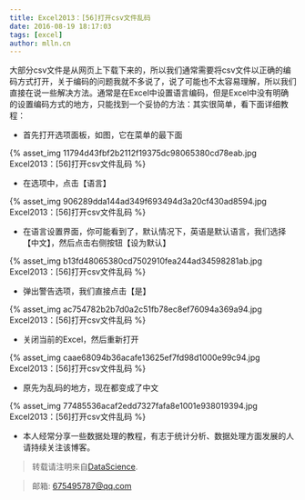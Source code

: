 ```yaml
---
title: Excel2013：[56]打开csv文件乱码
date: 2016-08-19 18:17:03
tags: [excel]
author: mlln.cn
---
```

大部分csv文件是从网页上下载下来的，所以我们通常需要将csv文件以正确的编码方式打开，关于编码的问题我就不多说了，说了可能也不太容易理解，所以我们直接在说一些解决方法。通常是在Excel中设置语言编码，但是Excel中没有明确的设置编码方式的地方，只能找到一个妥协的方法：其实很简单，看下面详细教程：

- 首先打开选项面板，如图，它在菜单的最下面

{% asset_img 11794d43fbf2b2112f19375dc98065380cd78eab.jpg Excel2013：[56]打开csv文件乱码 %}

- 在选项中，点击【语言】

{% asset_img 906289dda144ad349f693494d3a20cf430ad8594.jpg Excel2013：[56]打开csv文件乱码 %}

- 在语言设置界面，你可能看到了，默认情况下，英语是默认语言，我们选择【中文】，然后点击右侧按钮【设为默认】

{% asset_img b13fd48065380cd7502910fea244ad34598281ab.jpg Excel2013：[56]打开csv文件乱码 %}

- 弹出警告选项，我们直接点击【是】

{% asset_img ac754782b2b7d0a2c51fb78ec8ef76094a369a94.jpg Excel2013：[56]打开csv文件乱码 %}

- 关闭当前的Excel，然后重新打开

{% asset_img caae68094b36acafe13625ef7fd98d1000e99c94.jpg Excel2013：[56]打开csv文件乱码 %}

- 原先为乱码的地方，现在都变成了中文

{% asset_img 77485536acaf2edd7327fafa8e1001e938019394.jpg Excel2013：[56]打开csv文件乱码 %}

- 本人经常分享一些数据处理的教程，有志于统计分析、数据处理方面发展的人请持续关注该博客。

> 转载请注明来自[DataScience](http://mlln.cn).

> 邮箱: 675495787@qq.com 
